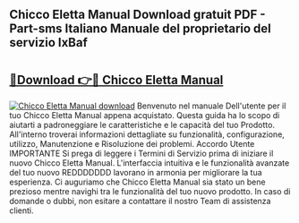 ## Chicco Eletta Manual Download gratuit PDF - Part-sms Italiano Manuale del proprietario del servizio IxBaf

# <h2><a href="http://dffk0f.blite.top/?on=Chicco+Eletta+Manual">🔗Download 👉🔴 Chicco Eletta Manual</a></h2>

[![Chicco Eletta Manual download](https://i.imgur.com/lujVjoI.png)](http://dffk0f.blite.top/?on=Chicco+Eletta+Manual)
Benvenuto nel manuale Dell'utente per il tuo Chicco Eletta Manual appena acquistato. Questa guida ha lo scopo di aiutarti a padroneggiare le caratteristiche e le capacità del tuo Prodotto. All'interno troverai informazioni dettagliate su funzionalità, configurazione, utilizzo, Manutenzione e Risoluzione dei problemi. Accordo Utente IMPORTANTE Si prega di leggere i Termini di Servizio prima di iniziare il nuovo Chicco Eletta Manual. L'interfaccia intuitiva e le funzionalità avanzate del tuo nuovo REDDDDDDD lavorano in armonia per migliorare la tua esperienza. Ci auguriamo che Chicco Eletta Manual sia stato un bene prezioso mentre navighi tra le funzionalità del tuo nuovo prodotto. In caso di domande o dubbi, non esitare a contattare il nostro Team di assistenza clienti.
